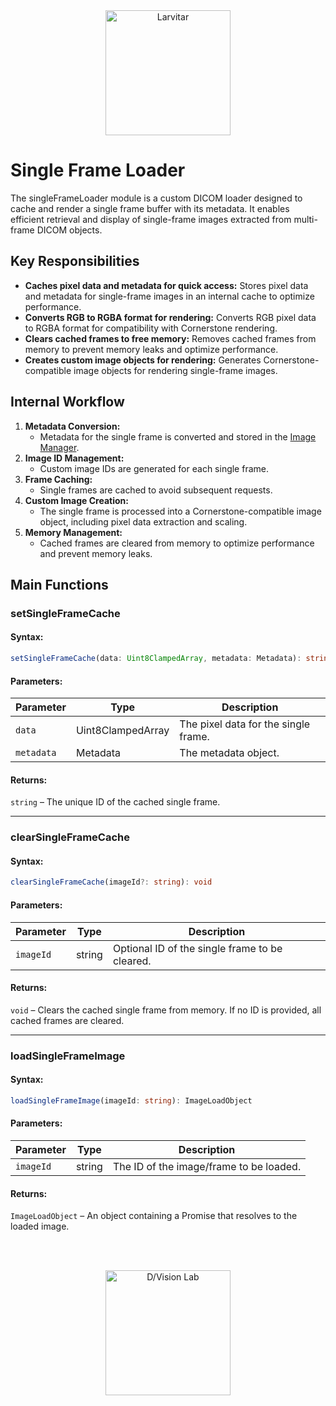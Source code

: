 <div style="text-align: center;">
    <img src="https://assets.pokemon.com/assets/cms2/img/pokedex/full/246.png" alt="Larvitar" height="200" />
</div>

# Single Frame Loader

The singleFrameLoader module is a custom DICOM loader designed to cache and render a single frame buffer with its metadata. It enables efficient retrieval and display of single-frame images extracted from multi-frame DICOM objects.

## Key Responsibilities

- **Caches pixel data and metadata for quick access:** Stores pixel data and metadata for single-frame images in an internal cache to optimize performance.
- **Converts RGB to RGBA format for rendering:** Converts RGB pixel data to RGBA format for compatibility with Cornerstone rendering.
- **Clears cached frames to free memory:** Removes cached frames from memory to prevent memory leaks and optimize performance.
- **Creates custom image objects for rendering:** Generates Cornerstone-compatible image objects for rendering single-frame images.

## Internal Workflow

1. **Metadata Conversion:**
   - Metadata for the single frame is converted and stored in the [Image Manager](../managers/imageManager.md).
2. **Image ID Management:**
    - Custom image IDs are generated for each single frame.
3. **Frame Caching:**
    - Single frames are cached to avoid subsequent requests.
4. **Custom Image Creation:**
    - The single frame is processed into a Cornerstone-compatible image object, including pixel data extraction and scaling.
5. **Memory Management:**
    - Cached frames are cleared from memory to optimize performance and prevent memory leaks.

## Main Functions

### setSingleFrameCache

#### Syntax:

```typescript
setSingleFrameCache(data: Uint8ClampedArray, metadata: Metadata): string
```

#### Parameters:

| Parameter	 | Type	              | Description                              |
|------------|--------------------|------------------------------------------|
| `data`	 | Uint8ClampedArray  | The pixel data for the single frame.     |
| `metadata` | Metadata	          | The metadata object.                     |

#### Returns:

`string` – The unique ID of the cached single frame.

---

### clearSingleFrameCache

#### Syntax:

```typescript
clearSingleFrameCache(imageId?: string): void
```

#### Parameters:

| Parameter	 | Type	   | Description                                    |
|------------|----------|-----------------------------------------------|
| `imageId`	 | string   | Optional ID of the single frame to be cleared.|

#### Returns:
`void` – Clears the cached single frame from memory. If no ID is provided, all cached frames are cleared.

---

### loadSingleFrameImage

#### Syntax:

```typescript
loadSingleFrameImage(imageId: string): ImageLoadObject
```

#### Parameters:

| Parameter	| Type	 | Description                              |
|-----------|--------|------------------------------------------|
| `imageId`	| string | The ID of the image/frame to be loaded.  |

#### Returns:

`ImageLoadObject` – An object containing a Promise that resolves to the loaded image.

<br></br>

<div style="text-align: center;">
    <img src="https://press.r1-it.storage.cloud.it/logo_trasparent.png" alt="D/Vision Lab" height="200" />
</div>